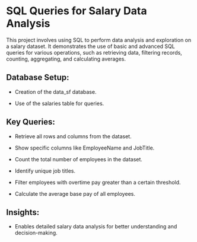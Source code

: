 # SQL Queries for Salary Data Analysis

This project involves using SQL to perform data analysis and exploration on a salary dataset. It demonstrates the use of basic and advanced SQL queries for various operations, such as retrieving data, filtering records, counting, aggregating, and calculating averages.

## Database Setup:

- Creation of the data_sf database.
  
- Use of the salaries table for queries.

## Key Queries:

- Retrieve all rows and columns from the dataset. 

- Show specific columns like EmployeeName and JobTitle.

- Count the total number of employees in the dataset.

- Identify unique job titles.

- Filter employees with overtime pay greater than a certain threshold.

- Calculate the average base pay of all employees.

## Insights:

- Enables detailed salary data analysis for better understanding and decision-making.


